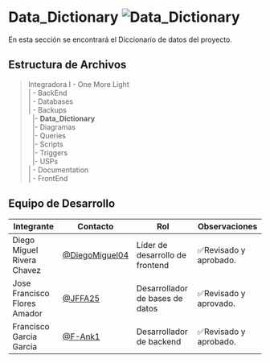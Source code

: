 # Data_Dictionary  ![Data_Dictionary](https://img.shields.io/badge/MySQL-4479A1?style=for-the-badge&logo=mysql&logoColor=white)
En esta sección se encontrará el Diccionario de datos del proyecto.

## Estructura de Archivos
>Integradora I -  One More Light<br>
>| - BackEnd <br>
>| - Databases <br>
>| - Backups <br>
>&nbsp;&nbsp;|- **Data_Dictionary**<br>
>&nbsp;&nbsp;|- Diagramas<br>
>&nbsp;&nbsp;|- Queries<br>
>&nbsp;&nbsp;|- Scripts<br>
>&nbsp;&nbsp;|- Triggers<br>
>&nbsp;&nbsp;|- USPs<br>
>| - Documentation<br>
>| - FrontEnd<br>

## Equipo de Desarrollo

|Integrante|Contacto|Rol|Observaciones|
|------------|--------|---|---|
|Diego Miguel Rivera Chavez|[@DiegoMiguel04](https://github.com/DiegoMiguel04)|Líder de desarrollo de frontend|✅Revisado y aprobado.|
|Jose Francisco Flores Amador|[@JFFA25](https://github.com/JFFA25)|Desarrollador de bases de datos|✅Revisado y aprovado.|
|Francisco Garcia Garcia|[@F-Ank1](https://github.com/F-ank)|Desarrollador de backend|✅Revisado y aprobado.|

